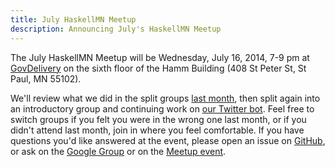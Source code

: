 ```yaml
---
title: July HaskellMN Meetup
description: Announcing July's HaskellMN Meetup
---
```


The July HaskellMN Meetup will be Wednesday, July 16, 2014, 7-9 pm at [GovDelivery](http://www.govdelivery.com/) on the sixth floor of the Hamm Building (408 St Peter St, St Paul, MN 55102).

We'll review what we did in the split groups [last month](/posts/2014-06-27-events-predating-the-blog.html), then split
again into an introductory group and continuing work on
[our Twitter bot](https://github.com/HaskellMN/haskell-mn-twitter-bot).
Feel free to switch groups if you felt you were in the wrong one last
month, or if you didn't attend last month, join in where you feel
comfortable. If you have questions you'd like
answered at the event, please open an issue on
[GitHub](https://github.com/HaskellMN/beginners-night-questions/issues),
or ask on the
[Google Group](https://groups.google.com/forum/#!forum/haskellmn)
or on the
[Meetup event](http://www.meetup.com/HaskellMN/events/191666152/).
